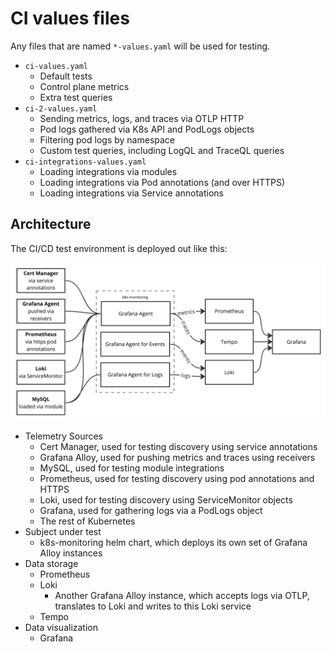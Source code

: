 # CI values files

Any files that are named `*-values.yaml` will be used for testing.

-   `ci-values.yaml`
    -   Default tests
    -   Control plane metrics
    -   Extra test queries
-   `ci-2-values.yaml`
    -   Sending metrics, logs, and traces via OTLP HTTP
    -   Pod logs gathered via K8s API and PodLogs objects
    -   Filtering pod logs by namespace
    -   Custom test queries, including LogQL and TraceQL queries
-   `ci-integrations-values.yaml`
    -   Loading integrations via modules
    -   Loading integrations via Pod annotations (and over HTTPS)
    -   Loading integrations via Service annotations

## Architecture

The CI/CD test environment is deployed out like this:

![Deployment architecture](architecture.png "Deployment architecture")

-   Telemetry Sources
    -   Cert Manager, used for testing discovery using service annotations
    -   Grafana Alloy, used for pushing metrics and traces using receivers
    -   MySQL, used for testing module integrations
    -   Prometheus, used for testing discovery using pod annotations and HTTPS
    -   Loki, used for testing discovery using ServiceMonitor objects
    -   Grafana, used for gathering logs via a PodLogs object
    -   The rest of Kubernetes
-   Subject under test
    -   k8s-monitoring helm chart, which deploys its own set of Grafana Alloy instances
-   Data storage
    -   Prometheus
    -   Loki
        -   Another Grafana Alloy instance, which accepts logs via OTLP, translates to Loki and writes to this Loki service
    -   Tempo
-   Data visualization
    -   Grafana
